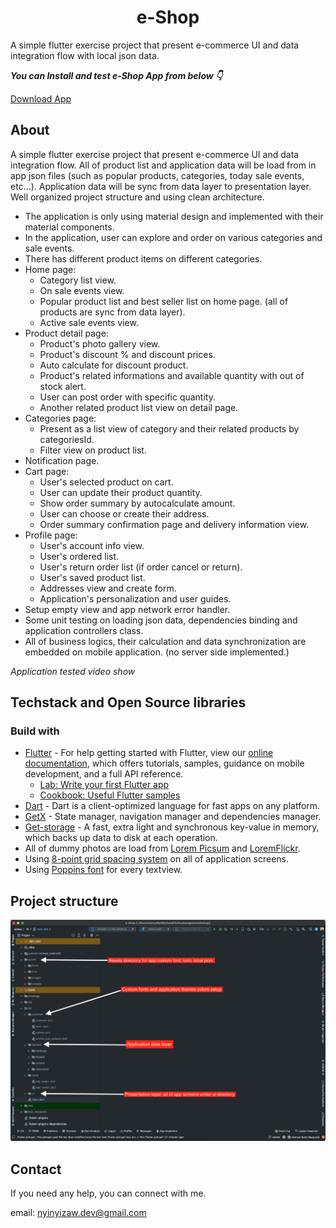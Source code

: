<h1 align="center">e-Shop</h1>

A simple flutter exercise project that present e-commerce UI and data integration flow with local json data.


***You can Install and test e-Shop App from below 👇***

[Download App]()



<!-- 
## Getting Started

This project is a starting point for a Flutter application.

A few resources to get you started if this is your first Flutter project:

- [Lab: Write your first Flutter app](https://flutter.dev/docs/get-started/codelab)
- [Cookbook: Useful Flutter samples](https://flutter.dev/docs/cookbook)

For help getting started with Flutter, view our
[online documentation](https://flutter.dev/docs), which offers tutorials,
samples, guidance on mobile development, and a full API reference.
 -->

## About

A simple flutter exercise project that present e-commerce UI and data integration flow. All of product list and application data will be load from in app json files (such as popular products, categories, today sale events, etc...). Application data will be sync from data layer to presentation layer. Well organized project structure and using clean architecture. 

- The application is only using material design and implemented with their material components.
- In the application, user can explore and order on various categories and sale events.
- There has different product items on different categories. 
- Home page:
  - Category list view.
  - On sale events view.
  - Popular product list and best seller list on home page. (all of products are sync from data layer).
  - Active sale events view.
- Product detail page:
  - Product's photo gallery view.
  - Product's discount % and discount prices.
  - Auto calculate for discount product. 
  - Product's related informations and available quantity with out of stock alert.
  - User can post order with specific quantity.
  - Another related product list view on detail page.
- Categories page:
  - Present as a list view of category and their related products by categoriesId.
  - Filter view on product list.
- Notification page.
- Cart page:
  - User's selected product on cart.
  - User can update their product quantity.
  - Show order summary by autocalculate amount.
  - User can choose or create their address. 
  - Order summary confirmation page and delivery information view.
- Profile page:
  - User's account info view.
  - User's ordered list.
  - User's return order list (if order cancel or return).
  - User's saved product list.
  - Addresses view and create form.
  - Application's personalization and user guides. 
- Setup empty view and app network error handler. 
- Some unit testing on loading json data, dependencies binding and application controllers class. 
- All of business logics, their calculation and data synchronization are embedded on mobile application. (no server side implemented.)


*Application tested video show*


## Techstack and Open Source libraries

### Build with 
- [Flutter](https://flutter.dev/) - For help getting started with Flutter, view our [online documentation](https://docs.flutter.dev/), which offers tutorials, samples, guidance on mobile development, and a full API reference.
  - [Lab: Write your first Flutter app](https://flutter.dev/docs/get-started/codelab)
  - [Cookbook: Useful Flutter samples](https://flutter.dev/docs/cookbook) 
- [Dart](https://dart.dev/) - Dart is a client-optimized language for fast apps on any platform.
- [GetX](https://pub.dev/packages/get) - State manager, navigation manager and dependencies manager.
- [Get-storage](https://pub.dev/packages/get_storage) - A fast, extra light and synchronous key-value in memory, which backs up data to disk at each operation.
- All of dummy photos are load from [Lorem Picsum](https://picsum.photos/) and [LoremFlickr](https://loremflickr.com/).
- Using [8-point grid spacing system](https://styleguide.pivotal.io/concepts/8-point-grid/) on all of application screens.
- Using [Poppins font](https://fonts.google.com/specimen/Poppins?query=popp) for every textview. 


## Project structure

![](/screens/projectstructure.png)



## Contact
If you need any help, you can connect with me.

email: nyinyizaw.dev@gmail.com

 
